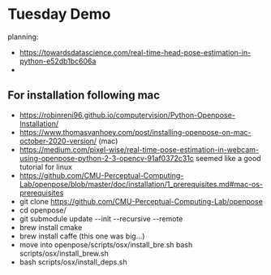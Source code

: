 # Tuesday Demo

planning:

- https://towardsdatascience.com/real-time-head-pose-estimation-in-python-e52db1bc606a
- 


## For installation following mac
- https://robinreni96.github.io/computervision/Python-Openpose-Installation/
- https://www.thomasvanhoey.com/post/installing-openpose-on-mac-october-2020-version/ (mac)
- https://medium.com/pixel-wise/real-time-pose-estimation-in-webcam-using-openpose-python-2-3-opencv-91af0372c31c seemed like a good tutorial for linux
- https://github.com/CMU-Perceptual-Computing-Lab/openpose/blob/master/doc/installation/1_prerequisites.md#mac-os-prerequisites
- git clone https://github.com/CMU-Perceptual-Computing-Lab/openpose
- cd openpose/
- git submodule update --init --recursive --remote
- brew install cmake
- brew install caffe (this one was big...)
- move into openpose/scripts/osx/install_bre.sh bash scripts/osx/install_brew.sh
- bash scripts/osx/install_deps.sh